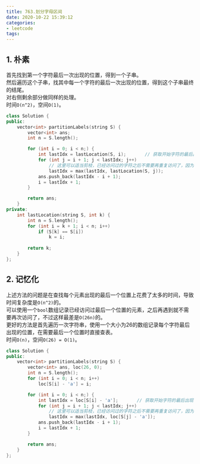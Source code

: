 ```yaml
---
title: 763.划分字母区间
date: 2020-10-22 15:39:12
categories: 
- leetcode
tags:
---
```

## 1. 朴素
首先找到第一个字符最后一次出现的位置，得到一个子串。  
然后遍历这个子串，找其中每一个字符的最后一次出现的位置，得到这个子串最终的结尾。  
对右侧剩余部分做同样的处理。  
时间`O(n^2)`，空间`O(1)`。  
```cpp
class Solution {
public:
    vector<int> partitionLabels(string S) {
        vector<int> ans;
        int n = S.length();

        for (int i = 0; i < n;) {
            int lastIdx = lastLocation(S, i);       // 获取开始字符的最后出现位置
            for (int j = i + 1; j < lastIdx; j++)
                // 这里可以适当剪枝，已经访问过的字符之后不需要再重复访问了，因为其最后出现的位置还是不变的。
                lastIdx = max(lastIdx, lastLocation(S, j));
            ans.push_back(lastIdx - i + 1);
            i = lastIdx + 1;
        }

        return ans;
    }
private:
    int lastLocation(string S, int k) {
        int n = S.length();
        for (int i = k + 1; i < n; i++)
            if (S[k] == S[i])
                k = i;
        
        return k;
    }
};
```
  
## 2. 记忆化
上述方法的问题是在查找每个元素出现的最后一个位置上花费了太多的时间，导致时间复杂度是`O(n^2)`的。  
可以使用一个`bool`数组记录已经访问过最后一个位置的元素，之后再遇到就不需要再次访问了，不过这样最差是`O(26n)`的。  
更好的方法是首先遍历一次字符串，使用一个大小为26的数组记录每个字符最后出现的位置，在需要最后一个位置时直接查表。  
时间`O(n)`，空间`O(26) = O(1)`。  
```cpp
class Solution {
public:
    vector<int> partitionLabels(string S) {
        vector<int> ans, loc(26, 0);
        int n = S.length();
        for (int i = 0; i < n; i++)
            loc[S[i] - 'a'] = i;

        for (int i = 0; i < n;) {
            int lastIdx = loc[S[i] - 'a'];       // 获取开始字符的最后出现位置
            for (int j = i + 1; j < lastIdx; j++)
                // 这里可以适当剪枝，已经访问过的字符之后不需要再重复访问了，因为其最后出现的位置还是不变的。
                lastIdx = max(lastIdx, loc[S[j] - 'a']);
            ans.push_back(lastIdx - i + 1);
            i = lastIdx + 1;
        }

        return ans;
    }
};
```